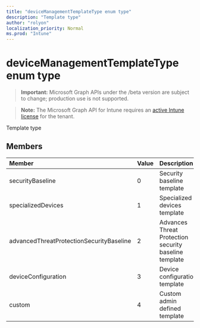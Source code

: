 ```yaml
---
title: "deviceManagementTemplateType enum type"
description: "Template type"
author: "rolyon"
localization_priority: Normal
ms.prod: "Intune"
---
```


# deviceManagementTemplateType enum type

> **Important:** Microsoft Graph APIs under the /beta version are subject to change; production use is not supported.

> **Note:** The Microsoft Graph API for Intune requires an [active Intune license](https://go.microsoft.com/fwlink/?linkid=839381) for the tenant.

Template type

## Members
|Member|Value|Description|
|:---|:---|:---|
|securityBaseline|0|Security baseline template|
|specializedDevices|1|Specialized devices template|
|advancedThreatProtectionSecurityBaseline|2|Advances Threat Protection security baseline template|
|deviceConfiguration|3|Device configuration template|
|custom|4|Custom admin defined template|





